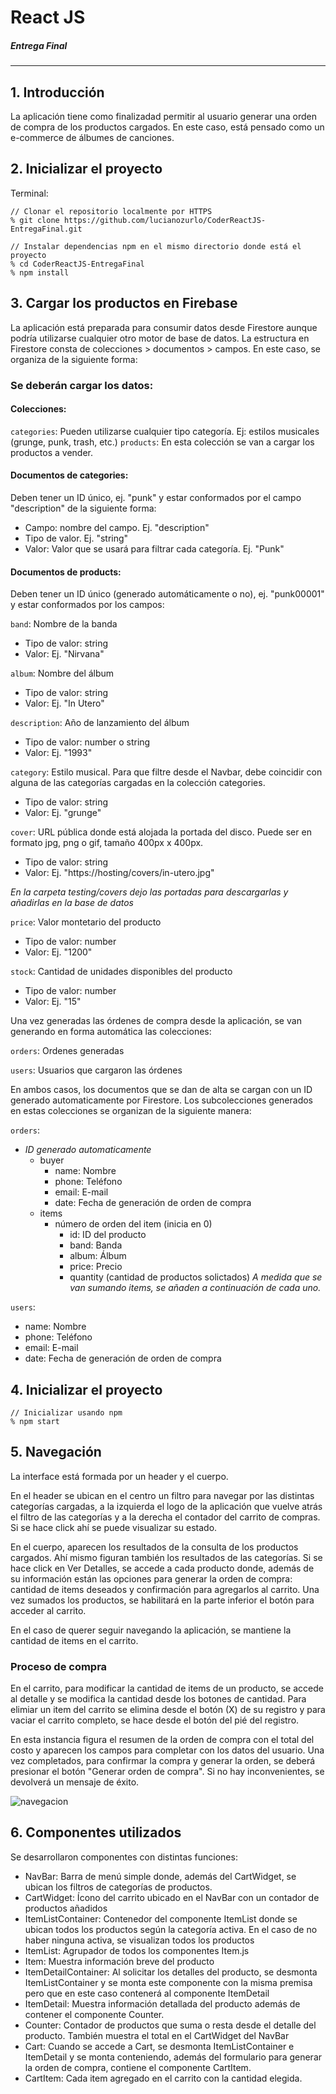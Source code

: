 # React JS
##### Entrega Final
---

## 1. Introducción
La aplicación tiene como finalizadad permitir al usuario generar una orden de compra de los productos cargados. 
En este caso, está pensado como un e-commerce de álbumes de canciones.

## 2. Inicializar el proyecto
Terminal:

```shell
// Clonar el repositorio localmente por HTTPS
% git clone https://github.com/lucianozurlo/CoderReactJS-EntregaFinal.git
```
```shell
// Instalar dependencias npm en el mismo directorio donde está el proyecto
% cd CoderReactJS-EntregaFinal
% npm install
```

## 3. Cargar los productos en Firebase
La aplicación está preparada para consumir datos desde Firestore aunque podría utilizarse cualquier otro motor de base de datos.
La estructura en Firestore consta de colecciones > documentos > campos. En este caso, se organiza de la siguiente forma:

### Se deberán cargar los datos:

#### Colecciones:
`categories`: Pueden utilizarse cualquier tipo categoría. Ej: estilos musicales (grunge, punk, trash, etc.)
`products`: En esta colección se van a cargar los productos a vender.

#### Documentos de categories:
Deben tener un ID único, ej. "punk" y estar conformados por el campo "description" de la siguiente forma:
- Campo: nombre del campo. Ej. "description"
- Tipo de valor. Ej. "string"
- Valor: Valor que se usará para filtrar cada categoría. Ej. "Punk"

#### Documentos de products:
Deben tener un ID único (generado automáticamente o no), ej. "punk00001" y estar conformados por los campos:

`band`: Nombre de la banda
- Tipo de valor: string
- Valor: Ej. "Nirvana"

`album`: Nombre del álbum
- Tipo de valor: string
- Valor: Ej. "In Utero"

`description`: Año de lanzamiento del álbum
- Tipo de valor: number o string
- Valor: Ej. "1993"

`category`: Estilo musical. Para que filtre desde el Navbar, debe coincidir con alguna de las categorías cargadas en la colección categories.
- Tipo de valor: string
- Valor: Ej. "grunge"

`cover`: URL pública donde está alojada la portada del disco. Puede ser en formato jpg, png o gif, tamaño 400px x 400px.
- Tipo de valor: string
- Valor: Ej. "https://hosting/covers/in-utero.jpg"

_En la carpeta testing/covers dejo las portadas para descargarlas y añadirlas en la base de datos_

`price`: Valor montetario del producto
- Tipo de valor: number
- Valor: Ej. "1200"

`stock`: Cantidad de unidades disponibles del producto
- Tipo de valor: number
- Valor: Ej. "15"


Una vez generadas las órdenes de compra desde la aplicación, se van generando en forma automática las colecciones:

`orders`: Ordenes generadas

`users`: Usuarios que cargaron las órdenes

En ambos casos, los documentos que se dan de alta se cargan con un ID generado automaticamente por Firestore.
Los subcolecciones generados en estas colecciones se organizan de la siguiente manera:

`orders`:
- _ID generado automaticamente_
	- buyer
		- name: Nombre
		- phone: Teléfono
		- email: E-mail
		- date: Fecha de generación de orden de compra
	- items
		- número de orden del item (inicia en 0)
			- id: ID del producto
			- band: Banda
			- album: Álbum
			- price: Precio
			- quantity (cantidad de productos solictados)
			_A medida que se van sumando items, se añaden a continuación de cada uno._

`users`:
- name: Nombre
- phone: Teléfono
- email: E-mail
- date: Fecha de generación de orden de compra

## 4. Inicializar el proyecto
```shell
// Inicializar usando npm
% npm start
```

## 5. Navegación

La interface está formada por un header y el cuerpo. 

En el header se ubican en el centro un filtro para navegar por las distintas categorías cargadas, a la izquierda el logo de la aplicación que vuelve atrás el filtro de las categorías y a la derecha el contador del carrito de compras. Si se hace click ahí se puede visualizar su estado.

En el cuerpo, aparecen los resultados de la consulta de los productos cargados. Ahí mismo figuran también los resultados de las categorías.
Si se hace click en Ver Detalles, se accede a cada producto donde, además de su información están las opciones para generar la orden de compra: cantidad de items deseados y confirmación para agregarlos al carrito. Una vez sumados los productos, se habilitará en la parte inferior el botón para acceder al carrito.

En el caso de querer seguir navegando la aplicación, se mantiene la cantidad de items en el carrito.

### Proceso de compra

En el carrito, para modificar la cantidad de items de un producto, se accede al detalle y se modifica la cantidad desde los botones de cantidad.
Para elimiar un item del carrito se elimina desde el botón (X) de su registro y para vaciar el carrito completo, se hace desde el botón del pié del registro.

En esta instancia figura el resumen de la orden de compra con el total del costo y aparecen los campos para completar con los datos del usuario.
Una vez completados, para confirmar la compra y generar la orden, se deberá presionar el botón "Generar orden de compra".
Si no hay inconvenientes, se devolverá un mensaje de éxito.

![navegacion](https://firebasestorage.googleapis.com/v0/b/coder-aaff6.appspot.com/o/covers%2Fnavegacion.gif?alt=media&token=6ca40048-714b-4515-8c59-00c3d3c63885)

## 6. Componentes utilizados

Se desarrollaron componentes con distintas funciones:

- NavBar: Barra de menú simple donde, además del CartWidget, se ubican los filtros de categorías de productos.
- CartWidget: Ícono del carrito ubicado en el NavBar con un contador de productos añadidos
- ItemListContainer: Contenedor del componente ItemList donde se ubican todos los productos según la categoría activa. En el caso de no haber ninguna activa, se visualizan todos los productos
- ItemList: Agrupador de todos los componentes Item.js
- Item: Muestra información breve del producto
- ItemDetailContainer: Al solicitar los detalles del producto, se desmonta ItemListContainer y se monta este componente con la misma premisa pero que en este caso contenerá al componente ItemDetail
- ItemDetail: Muestra información detallada del producto además de contener el componente Counter.
- Counter: Contador de productos que suma o resta desde el detalle del producto. También muestra el total en el CartWidget del NavBar
- Cart: Cuando se accede a Cart, se desmonta ItemListContainer e ItemDetail y se monta conteniendo, además del formulario para generar la orden de compra, contiene el componente CartItem.
- CartItem: Cada item agregado en el carrito con la cantidad elegida.
